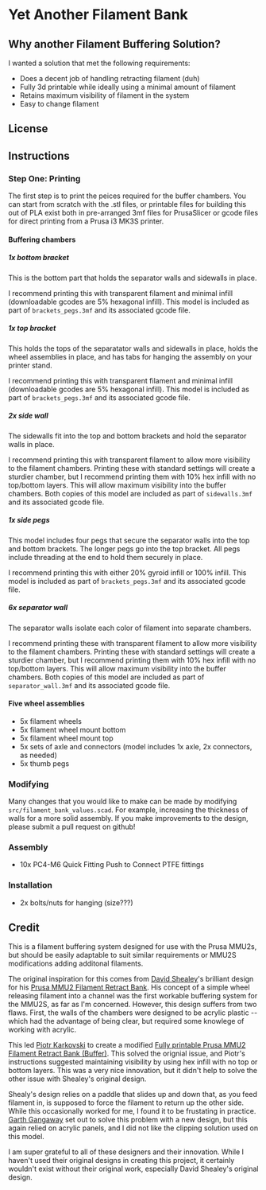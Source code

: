 # Yet Another Filament Bank

## Why another Filament Buffering Solution?

I wanted a solution that met the following requirements:

- Does a decent job of handling retracting filament (duh)
- Fully 3d printable while ideally using a minimal amount of filament
- Retains maximum visibility of filament in the system
- Easy to change filament

## License

## Instructions

### Step One: Printing

The first step is to print the peices required for the buffer chambers. You can start from scratch with the .stl files, or printable files for building this out of PLA exist both in pre-arranged 3mf files for PrusaSlicer or gcode files for direct printing from a Prusa i3 MK3S printer.

#### Buffering chambers

##### 1x bottom bracket

This is the bottom part that holds the separator walls and sidewalls in place. 

I recommend printing this with transparent filament and minimal infill (downloadable gcodes are 5% hexagonal infill). This model is included as part of `brackets_pegs.3mf` and its associated gcode file.

##### 1x top bracket

This holds the tops of the separatator walls and sidewalls in place, holds the wheel assemblies in place, and has tabs for hanging the assembly on your printer stand. 

I recommend printing this with transparent filament and minimal infill (downloadable gcodes are 5% hexagonal infill). This model is included as part of `brackets_pegs.3mf` and its associated gcode file.

##### 2x side wall

The sidewalls fit into the top and bottom brackets and hold the separator walls in place.

I recommend printing this with transparent filament to allow more visibility to the filament chambers. Printing these with standard settings will create a sturdier chamber, but I recommend printing them with 10% hex infill with no top/bottom layers. This will allow maximum visibility into the buffer chambers. Both copies of this model are included as part of `sidewalls.3mf` and its associated gcode file.

##### 1x side pegs

This model includes four pegs that secure the separator walls into the top and bottom brackets. The longer pegs go into the top bracket. All pegs include threading at the end to hold them securely in place.

I recommend printing this with either 20% gyroid infill or 100% infill. This model is included as part of `brackets_pegs.3mf` and its associated gcode file.

##### 6x separator wall

The separator walls isolate each color of filament into separate chambers.

I recommend printing these with transparent filament to allow more visibility to the filament chambers. Printing these with standard settings will create a sturdier chamber, but I recommend printing them with 10% hex infill with no top/bottom layers. This will allow maximum visibility into the buffer chambers. Both copies of this model are included as part of `separator_wall.3mf` and its associated gcode file.

#### Five wheel assemblies

  - 5x filament wheels
  - 5x filament wheel mount bottom
  - 5x filament wheel mount top
  - 5x sets of axle and connectors (model includes 1x axle, 2x connectors, as needed)
  - 5x thumb pegs

### Modifying

Many changes that you would like to make can be made by modifying `src/filament_bank_values.scad`. For example, increasing the thickness of walls for a more solid assembly. If you make improvements to the design, please submit a pull request on github!

### Assembly

- 10x PC4-M6 Quick Fitting Push to Connect PTFE fittings

### Installation

- 2x bolts/nuts for hanging (size???)

## Credit

This is a filament buffering system designed for use with the Prusa MMU2s, but should be easily adaptable to suit similar requirements or MMU2S modifications adding additonal filaments.

The original inspiration for this comes from [David Shealey](https://www.thingiverse.com/TNDave/about)'s brilliant design for his [Prusa MMU2 Filament Retract Bank](https://www.thingiverse.com/thing:3373895). His concept of a simple wheel releasing filament into a channel was the first workable buffering system for the MMU2S, as far as I'm concerned. However, this design suffers from two flaws. First, the walls of the chambers were designed to be acrylic plastic -- which had the advantage of being clear, but required some knowlege of working with acrylic.

This led [Piotr Karkovski](https://www.thingiverse.com/Karkovski/about) to create a modified [Fully printable Prusa MMU2 Filament Retract Bank (Buffer)](https://www.thingiverse.com/thing:3670379). This solved the orignial issue, and Piotr's instructions suggested maintaining visibility by using hex infill with no top or bottom layers. This was a very nice innovation, but it didn't help to solve the other issue with Shealey's original design.

Shealy's design relies on a paddle that slides up and down that, as you feed filament in, is supposed to force the filament to return up the other side. While this occasionally worked for me, I found it to be frustating in practice. [Garth Gangaway](https://www.thingiverse.com/GVader/about) set out to solve this problem with a new design, but this again relied on acrylic panels, and I did not like the clipping solution used on this model.

I am super grateful to all of these designers and their innovation. While I haven't used their original designs in creating this project, it certainly wouldn't exist without their original work, especially David Shealey's original design.
